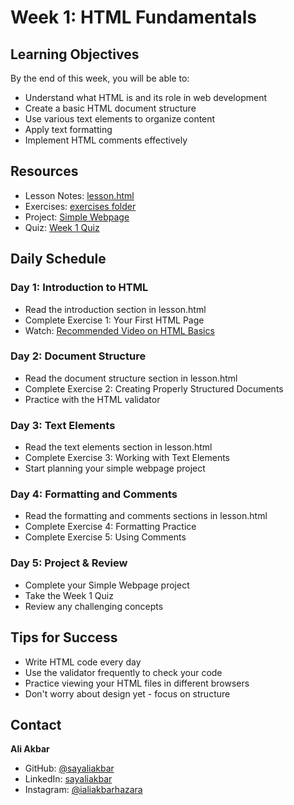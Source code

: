 # Week 1: HTML Fundamentals

## Learning Objectives

By the end of this week, you will be able to:

- Understand what HTML is and its role in web development
- Create a basic HTML document structure
- Use various text elements to organize content
- Apply text formatting
- Implement HTML comments effectively

## Resources

- Lesson Notes: [lesson.html](./lesson.html)
- Exercises: [exercises folder](./exercises/)
- Project: [Simple Webpage](./project/)
- Quiz: [Week 1 Quiz](./quiz.md)

## Daily Schedule

### Day 1: Introduction to HTML

- Read the introduction section in lesson.html
- Complete Exercise 1: Your First HTML Page
- Watch: [Recommended Video on HTML Basics](https://www.youtube.com/watch?v=UB1O30fR-EE)

### Day 2: Document Structure

- Read the document structure section in lesson.html
- Complete Exercise 2: Creating Properly Structured Documents
- Practice with the HTML validator

### Day 3: Text Elements

- Read the text elements section in lesson.html
- Complete Exercise 3: Working with Text Elements
- Start planning your simple webpage project

### Day 4: Formatting and Comments

- Read the formatting and comments sections in lesson.html
- Complete Exercise 4: Formatting Practice
- Complete Exercise 5: Using Comments

### Day 5: Project & Review

- Complete your Simple Webpage project
- Take the Week 1 Quiz
- Review any challenging concepts

## Tips for Success

- Write HTML code every day
- Use the validator frequently to check your code
- Practice viewing your HTML files in different browsers
- Don't worry about design yet - focus on structure

## Contact

**Ali Akbar**

- GitHub: [@sayaliakbar](https://github.com/sayaliakbar)
- LinkedIn: [sayaliakbar](https://linkedin.com/in/sayaliakbar)
- Instagram: [@ialiakbarhazara](https://instagram.com/ialiakbarhazara)
